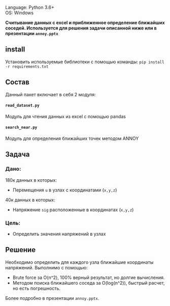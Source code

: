Language: Python 3.6+\
OS: Windows

**Считывание данных с excel и приближенное определение ближайших соседей.
Используется для решения задачи описанной ниже или в презентации `annoy.pptx`**

## install
Установить используемые библиотеки с помощью команды:
`pip install -r requirements.txt`

## Состав
Данный пакет включает в себя 2 модуля:
#### `read_dataset.py`
   Модуль для чтения данных из excel с помощью pandas
#### `search_near.py`
   Модуль для определения ближайших точек методом ANNOY
## Задача
### Дано:
180к данных в которых:
- Перемещения `u` в узлах с координатами (`x,y,z`)

40к данных в которых:
- Напряжение `sig` расположенные в координатах (`x,y,z`)
### Цель:
- Определить значения напряжений в узлах
## Решение
Необходимо определить для каждого узла ближайшие координаты напряжений.
Выполнимо с помощью:

- Brute force за O(n^2), 100% верный результат, но долгие вычисления.
- Методом поиска ближайшего соседа за O(log(n^2)), быстрый расчет, но есть погрешность.

Более подробно в презентации `annoy.pptx`.

